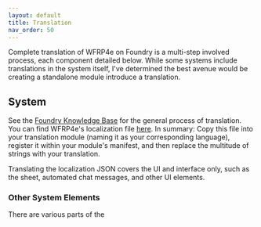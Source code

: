 ```yaml
---
layout: default
title: Translation
nav_order: 50
---
```


Complete translation of WFRP4e on Foundry is a multi-step involved process, each component detailed below. While some systems include translations in the system itself, I've determined the best avenue would be creating a standalone module introduce a translation. 

## System

See the [Foundry Knowledge Base](https://foundryvtt.com/article/localization/) for the general process of translation. You can find WFRP4e's localization file [here](https://github.com/moo-man/WFRP4e-FoundryVTT/blob/master/static/lang/en.json). In summary: Copy this file into your translation module (naming it as your corresponding language), register it within your module's manifest, and then replace the multitude of strings with your translation. 

Translating the localization JSON covers the UI and interface only, such as the sheet, automated chat messages, and other UI elements. 

### Other System Elements

There are various parts of the 